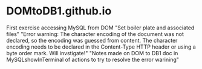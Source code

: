 # DOMtoDB1.github.io
First exercise accessing MySQL from DOM 
"Set boiler plate and associated files"
"Error warning:  The character encoding of the document was not declared, so the encoding was guessed from content. The character encoding needs to be declared in the Content-Type HTTP header or using a byte order mark. Will invstigate!"
"Notes made on DOM to DB1 doc in MySQLshowInTerminal of actions to try to resolve the error warining"